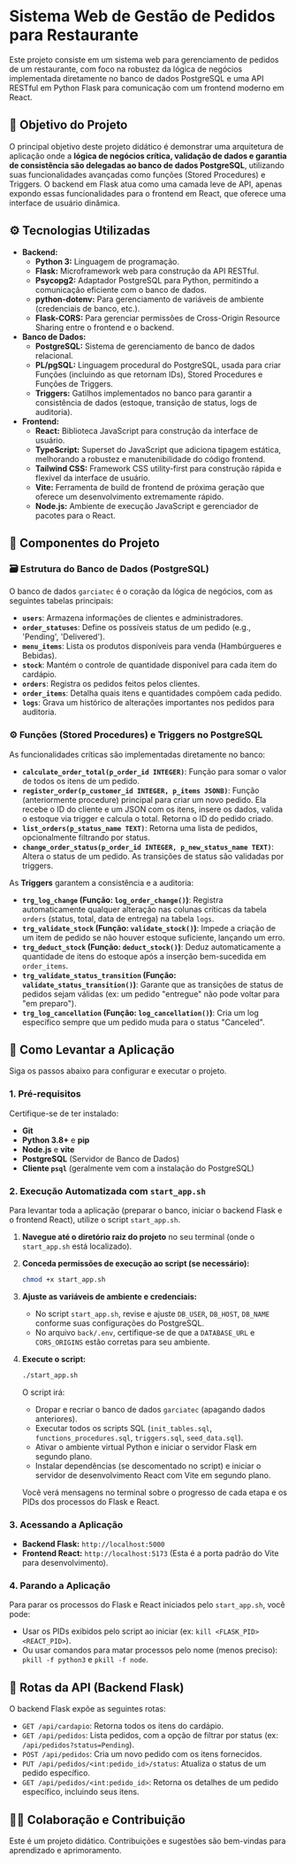 # Sistema Web de Gestão de Pedidos para Restaurante

Este projeto consiste em um sistema web para gerenciamento de pedidos de um restaurante, com foco na robustez da lógica de negócios implementada diretamente no banco de dados PostgreSQL e uma API RESTful em Python Flask para comunicação com um frontend moderno em React.

## 🎯 Objetivo do Projeto

O principal objetivo deste projeto didático é demonstrar uma arquitetura de aplicação onde a **lógica de negócios crítica, validação de dados e garantia de consistência são delegadas ao banco de dados PostgreSQL**, utilizando suas funcionalidades avançadas como funções (Stored Procedures) e Triggers. O backend em Flask atua como uma camada leve de API, apenas expondo essas funcionalidades para o frontend em React, que oferece uma interface de usuário dinâmica.

## ⚙️ Tecnologias Utilizadas

* **Backend:**
    * **Python 3:** Linguagem de programação.
    * **Flask:** Microframework web para construção da API RESTful.
    * **Psycopg2:** Adaptador PostgreSQL para Python, permitindo a comunicação eficiente com o banco de dados.
    * **python-dotenv:** Para gerenciamento de variáveis de ambiente (credenciais de banco, etc.).
    * **Flask-CORS:** Para gerenciar permissões de Cross-Origin Resource Sharing entre o frontend e o backend.
* **Banco de Dados:**
    * **PostgreSQL:** Sistema de gerenciamento de banco de dados relacional.
    * **PL/pgSQL:** Linguagem procedural do PostgreSQL, usada para criar Funções (incluindo as que retornam IDs), Stored Procedures e Funções de Triggers.
    * **Triggers:** Gatilhos implementados no banco para garantir a consistência de dados (estoque, transição de status, logs de auditoria).
* **Frontend:**
    * **React:** Biblioteca JavaScript para construção da interface de usuário.
    * **TypeScript:** Superset do JavaScript que adiciona tipagem estática, melhorando a robustez e manutenibilidade do código frontend.
    * **Tailwind CSS:** Framework CSS utility-first para construção rápida e flexível da interface de usuário.
    * **Vite:** Ferramenta de build de frontend de próxima geração que oferece um desenvolvimento extremamente rápido.
    * **Node.js:** Ambiente de execução JavaScript e gerenciador de pacotes para o React.

## 🧩 Componentes do Projeto

### 🗃️ Estrutura do Banco de Dados (PostgreSQL)

O banco de dados `garciatec` é o coração da lógica de negócios, com as seguintes tabelas principais:

* **`users`**: Armazena informações de clientes e administradores.
* **`order_statuses`**: Define os possíveis status de um pedido (e.g., 'Pending', 'Delivered').
* **`menu_items`**: Lista os produtos disponíveis para venda (Hambúrgueres e Bebidas).
* **`stock`**: Mantém o controle de quantidade disponível para cada item do cardápio.
* **`orders`**: Registra os pedidos feitos pelos clientes.
* **`order_items`**: Detalha quais itens e quantidades compõem cada pedido.
* **`logs`**: Grava um histórico de alterações importantes nos pedidos para auditoria.

### ⚙️ Funções (Stored Procedures) e Triggers no PostgreSQL

As funcionalidades críticas são implementadas diretamente no banco:

* **`calculate_order_total(p_order_id INTEGER)`**: Função para somar o valor de todos os itens de um pedido.
* **`register_order(p_customer_id INTEGER, p_items JSONB)`**: Função (anteriormente procedure) principal para criar um novo pedido. Ela recebe o ID do cliente e um JSON com os itens, insere os dados, valida o estoque via trigger e calcula o total. Retorna o ID do pedido criado.
* **`list_orders(p_status_name TEXT)`**: Retorna uma lista de pedidos, opcionalmente filtrando por status.
* **`change_order_status(p_order_id INTEGER, p_new_status_name TEXT)`**: Altera o status de um pedido. As transições de status são validadas por triggers.

As **Triggers** garantem a consistência e a auditoria:

* **`trg_log_change` (Função: `log_order_change()`)**: Registra automaticamente qualquer alteração nas colunas críticas da tabela `orders` (status, total, data de entrega) na tabela `logs`.
* **`trg_validate_stock` (Função: `validate_stock()`)**: Impede a criação de um item de pedido se não houver estoque suficiente, lançando um erro.
* **`trg_deduct_stock` (Função: `deduct_stock()`)**: Deduz automaticamente a quantidade de itens do estoque após a inserção bem-sucedida em `order_items`.
* **`trg_validate_status_transition` (Função: `validate_status_transition()`)**: Garante que as transições de status de pedidos sejam válidas (ex: um pedido "entregue" não pode voltar para "em preparo").
* **`trg_log_cancellation` (Função: `log_cancellation()`)**: Cria um log específico sempre que um pedido muda para o status "Canceled".

## 🚀 Como Levantar a Aplicação

Siga os passos abaixo para configurar e executar o projeto.

### 1. Pré-requisitos

Certifique-se de ter instalado:

* **Git**
* **Python 3.8+** e **pip**
* **Node.js** e **vite**
* **PostgreSQL** (Servidor de Banco de Dados)
* **Cliente `psql`** (geralmente vem com a instalação do PostgreSQL)

### 2. Execução Automatizada com `start_app.sh`

Para levantar toda a aplicação (preparar o banco, iniciar o backend Flask e o frontend React), utilize o script `start_app.sh`.

1.  **Navegue até o diretório raiz do projeto** no seu terminal (onde o `start_app.sh` está localizado).
2.  **Conceda permissões de execução ao script (se necessário):**
    ```bash
    chmod +x start_app.sh
    ```
3.  **Ajuste as variáveis de ambiente e credenciais:**
    * No script `start_app.sh`, revise e ajuste `DB_USER`, `DB_HOST`, `DB_NAME` conforme suas configurações do PostgreSQL.
    * No arquivo `back/.env`, certifique-se de que a `DATABASE_URL` e `CORS_ORIGINS` estão corretas para seu ambiente.
4.  **Execute o script:**
    ```bash
    ./start_app.sh
    ```
    O script irá:
    * Dropar e recriar o banco de dados `garciatec` (apagando dados anteriores).
    * Executar todos os scripts SQL (`init_tables.sql`, `functions_procedures.sql`, `triggers.sql`, `seed_data.sql`).
    * Ativar o ambiente virtual Python e iniciar o servidor Flask em segundo plano.
    * Instalar dependências (se descomentado no script) e iniciar o servidor de desenvolvimento React com Vite em segundo plano.

    Você verá mensagens no terminal sobre o progresso de cada etapa e os PIDs dos processos do Flask e React.

### 3. Acessando a Aplicação

* **Backend Flask:** `http://localhost:5000`
* **Frontend React:** `http://localhost:5173` (Esta é a porta padrão do Vite para desenvolvimento).

### 4. Parando a Aplicação

Para parar os processos do Flask e React iniciados pelo `start_app.sh`, você pode:

* Usar os PIDs exibidos pelo script ao iniciar (ex: `kill <FLASK_PID> <REACT_PID>`).
* Ou usar comandos para matar processos pelo nome (menos preciso): `pkill -f python3` e `pkill -f node`.

## 🚦 Rotas da API (Backend Flask)

O backend Flask expõe as seguintes rotas:

* `GET /api/cardapio`: Retorna todos os itens do cardápio.
* `GET /api/pedidos`: Lista pedidos, com a opção de filtrar por status (ex: `/api/pedidos?status=Pending`).
* `POST /api/pedidos`: Cria um novo pedido com os itens fornecidos.
* `PUT /api/pedidos/<int:pedido_id>/status`: Atualiza o status de um pedido específico.
* `GET /api/pedidos/<int:pedido_id>`: Retorna os detalhes de um pedido específico, incluindo seus itens.

## 🧑‍💻 Colaboração e Contribuição

Este é um projeto didático. Contribuições e sugestões são bem-vindas para aprendizado e aprimoramento.
